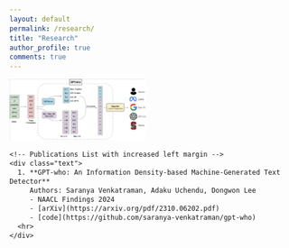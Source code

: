 ```yaml
---
layout: default
permalink: /research/
title: "Research"
author_profile: true
comments: true
---
```

<!DOCTYPE html>
<html lang="en">
<head>
<meta charset="UTF-8">
<meta name="viewport" content="width=device-width, initial-scale=1.0">
<title>Publications</title>
<style>
  .container {
    display: flex;
    justify-content: center;
    align-items: center;
  }

  .content {
    max-width: 800px;
    display: flex;
    justify-content: center;
    align-items: center;
  }

  .text {
    flex: 1;
    margin-left: 20px;
  }
</style>
</head>
<body>

<div class="container">
  <div class="content">
    <!-- Image on Left Half with adjusted width -->
    <div style="margin-right: 20px;">
      <img src="/images/pipeline_gptwho.png" alt="Image Description" style="width: 50%; height: auto;">
    </div>

    <!-- Publications List with increased left margin -->
    <div class="text">
      1. **GPT-who: An Information Density-based Machine-Generated Text Detector**
         Authors: Saranya Venkatraman, Adaku Uchendu, Dongwon Lee
         - NAACL Findings 2024
         - [arXiv](https://arxiv.org/pdf/2310.06202.pdf)
         - [code](https://github.com/saranya-venkatraman/gpt-who)
      <hr>
    </div>
  </div>
</div>

</body>
</html>




